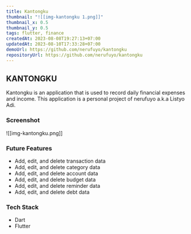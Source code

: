 ```yaml
---
title: Kantongku
thumbnail: "![[img-kantongku 1.png]]"
thumbnail_x: 0.5
thumbnail_y: 0.5
tags: flutter, finance
createdAt: 2023-08-08T19:27:13+07:00
updatedAt: 2023-08-10T17:33:28+07:00
demoUrl: https://github.com/nerufuyo/kantongku
repositoryUrl: https://github.com/nerufuyo/kantongku
---
```

## KANTONGKU
Kantongku is an application that is used to record daily financial expenses and income. This application is a personal project of nerufuyo a.k.a Listyo Adi.
### Screenshot
![[img-kantongku.png]]

### Future Features
* Add, edit, and delete transaction data
* Add, edit, and delete category data
* Add, edit, and delete account data
* Add, edit, and delete budget data
* Add, edit, and delete reminder data
* Add, edit, and delete debt data

### Tech Stack
* Dart
* Flutter
